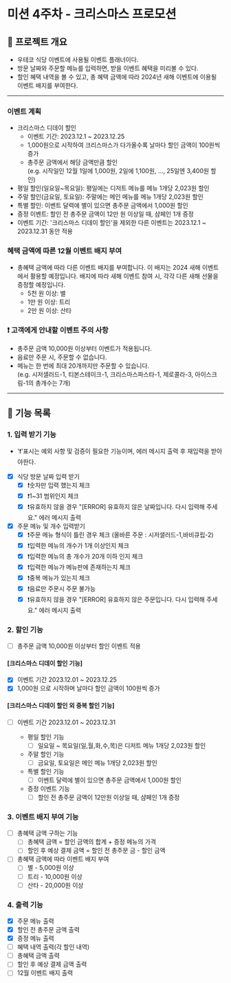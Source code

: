 # 미션 4주차 - 크리스마스 프로모션

## 📖 프로젝트 개요
- 우테코 식당 이벤트에 사용될 이벤트 플래너이다.
- 방문 날짜와 주문할 메뉴를 입력하면, 받을 이벤트 혜택을 미리볼 수 있다.
- 할인 혜택 내역을 볼 수 있고, 총 혜택 금액에 따라 2024년 새해 이벤트에 이용될 이벤트 배지를 부여한다.

---

### 이벤트 계획
- 크리스마스 디데이 할인
    - 이벤트 기간: 2023.12.1 ~ 2023.12.25
    - 1,000원으로 시작하여 크리스마스가 다가올수록 날마다 할인 금액이 100원씩 증가
    - 총주문 금액에서 해당 금액만큼 할인  
      (e.g. 시작일인 12월 1일에 1,000원, 2일에 1,100원, ..., 25일엔 3,400원 할인)
- 평일 할인(일요일~목요일): 평일에는 디저트 메뉴를 메뉴 1개당 2,023원 할인
- 주말 할인(금요일, 토요일): 주말에는 메인 메뉴를 메뉴 1개당 2,023원 할인
- 특별 할인: 이벤트 달력에 별이 있으면 총주문 금액에서 1,000원 할인
- 증정 이벤트: 할인 전 총주문 금액이 12만 원 이상일 때, 샴페인 1개 증정
- 이벤트 기간: '크리스마스 디데이 할인'을 제외한 다른 이벤트는 2023.12.1 ~ 2023.12.31 동안 적용

### 혜택 금액에 따른 12월 이벤트 배지 부여

- 총혜택 금액에 따라 다른 이벤트 배지를 부여합니다. 이 배지는 2024 새해 이벤트에서 활용할 예정입니다.
  배지에 따라 새해 이벤트 참여 시, 각각 다른 새해 선물을 증정할 예정입니다.
    - 5천 원 이상: 별
    - 1만 원 이상: 트리
    - 2만 원 이상: 산타

### ❗️ 고객에게 안내할 이벤트 주의 사항

- 총주문 금액 10,000원 이상부터 이벤트가 적용됩니다.
- 음료만 주문 시, 주문할 수 없습니다.
- 메뉴는 한 번에 최대 20개까지만 주문할 수 있습니다.  
  (e.g. 시저샐러드-1, 티본스테이크-1, 크리스마스파스타-1, 제로콜라-3, 아이스크림-1의 총개수는 7개)

---

## 🔎 기능 목록

### 1. 입력 받기 기능
- '❗'표시는 예외 사항 및 검증이 필요한 기능이며, 에러 메시지 출력 후 재입력을 받아야한다.

- [x] 식당 방문 날짜 입력 받기
  - [x] ❗숫자만 입력 했는지 체크
  - [x] ❗1~31 범위인지 체크
  - [x] ❗유효하지 않을 경우 "[ERROR] 유효하지 않은 날짜입니다. 다시 입력해 주세요." 에러 메시지 출력
- [x] 주문 메뉴 및 개수 입력받기
  - [x] ❗주문 메뉴 형식이 틀린 경우 체크 (올바른 주문 : 시저샐러드-1,바비큐립-2)
  - [x] ❗입력한 메뉴의 개수가 1개 이상인지 체크
  - [x] ❗입력한 메뉴의 총 개수가 20개 이하 인지 체크
  - [x] ❗입력한 메뉴가 메뉴판에 존재하는지 체크
  - [x] ❗중복 메뉴가 있는지 체크
  - [x] ❗음료만 주문시 주문 불가능
  - [x] ❗유효하지 않을 경우 "[ERROR] 유효하지 않은 주문입니다. 다시 입력해 주세요." 에러 메시지 출력

### 2. 할인 기능
- [ ] 총주문 금액 10,000원 이상부터 할인 이벤트 적용

#### [크리스마스 디데이 할인 기능]
  - [x] 이벤트 기간 2023.12.01 ~ 2023.12.25
  - [x] 1,000원 으로 시작하며 날마다 할인 금액이 100원씩 증가

#### [크리스마스 디데이 할인 외 중복 할인 기능]
- [ ] 이벤트 기간 2023.12.01 ~ 2023.12.31

  - 평일 할인 기능
    - [ ] 일요일 ~ 목요일(일,월,화,수,목)은 디저트 메뉴 1개당 2,023원 할인

  - 주말 할인 기능
    - [ ] 금요일, 토요일은 메인 메뉴 1개당 2,023원 할인 

  - 특별 할인 기능
    - [ ] 이벤트 달력에 별이 있으면 총주문 금액에서 1,000원 할인

  - 증정 이벤트 기능
    - [ ] 할인 전 총주문 금액이 12만원 이상일 때, 샴페인 1개 증정

### 3. 이벤트 배지 부여 기능
- [ ] 총혜택 금액 구하는 기능
  - [ ] 총혜택 금액 = 할인 금액의 합계 + 증정 메뉴의 가격
  - [ ] 할인 후 예상 결제 금액 = 할인 전 총주문 금 - 할인 금액
- [ ] 총혜택 금액에 따라 이벤트 배지 부여
  - [ ] 별 - 5,000원 이상
  - [ ] 트리 - 10,000원 이상
  - [ ] 산타 - 20,000원 이상

### 4. 출력 기능
- [x] 주문 메뉴 출력
- [x] 할인 전 총주문 금액 출력
- [x] 증정 메뉴 출력
- [ ] 혜택 내역 출력(각 할인 내역)
- [ ] 총혜택 금액 출력
- [ ] 할인 후 예상 결제 금액 출력
- [ ] 12월 이벤트 배지 출력